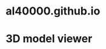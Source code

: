 # al40000.github.io
# 3D model viewer
<!DOCTYPE html>
<html lang="en">
<head>
    <meta charset="UTF-8">
    <meta http-equiv="X-UA-Compatible" content="IE=edge">
    <meta name="viewport" content="width=device-width, initial-scale=1.0">
    <title>Wrapping Glia</title>
    <script type="module" src="https://ajax.googleapis.com/ajax/libs/model-viewer/3.1.1/model-viewer.min.js"></script>
    <style>
        #container {
            height: 600px;
            width: 600px;
            position: relative;
            margin:auto;
            background: #f7f7f7;
        }
        #aSide {
            height: 600px;
            width: 600px;
            position: absolute;
            top: calc(50% - 250px);
            margin-left: auto;
            margin-right: auto;
        }
        #aSide model-viewer{          
            width: 600px;
            height: 600px;
            position: absolute;
            top: 0;
            left: 0;
            border: none;
        }
        

    </style>
</head>
<body>
    <!--Main Container-->
    <div id="container">
        <div id="aSide">
            <model-viewer id= "neutral-lighting" id="color" camera-controls touch-action="pan-y"src="assests\fixedwrappingglia.glb" >
                <label for="neutral">Neutral Lighting: </label>
                <input id="neutral" type="checkbox" checked="true">
            </model-viewer>
        </div>

    </div>
   
    <script>
        (() => {
          const modelViewer = document.querySelector('#neutral-lighting');
          const checkbox = document.querySelector('#neutral');
          
          checkbox.addEventListener('change',() => {
            modelViewer.environmentImage = checkbox.checked ? '' : 'legacy';
          });
        })();
    </script>
</body>
</html>

